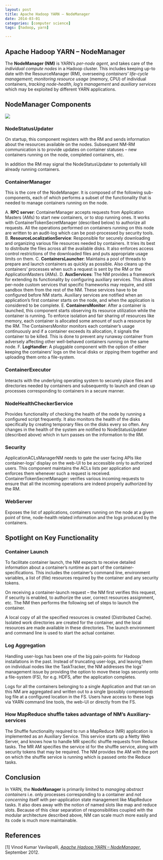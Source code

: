 ```yaml
---
layout: post
title: Apache Hadoop YARN – NodeManager
date: 2014-03-01 
categories: [computer science]
tags: [hadoop, yarn]

---
```


Apache Hadoop YARN – NodeManager
---

The **NodeManager (NM)** is YARN’s *per-node agent*, and takes care of the *individual compute nodes* in a Hadoop cluster. This includes keeping up-to date with the ResourceManager (RM), overseeing *containers’ life-cycle management*; *monitoring resource usage* (memory, CPU) of individual containers, *tracking node-health*, *log’s management* and *auxiliary services* which may be exploited by different YARN applications.

NodeManager Components
---

![](http://sungsoo.github.com/images/Node-Manager-Diagram-Small.png)

### NodeStatusUpdater

On startup, this component registers with the RM and sends information about the resources available on the nodes. Subsequent NM-RM communication is to provide updates on container statuses – new containers running on the node, completed containers, etc.

In addition the RM may signal the NodeStatusUpdater to potentially kill already running containers.

### ContainerManager

This is the core of the NodeManager. It is composed of the following sub-components, each of which performs a subset of the functionality that is needed to manage containers running on the node.

A. **RPC server**: ContainerManager accepts requests from Application Masters (AMs) to start new containers, or to stop running ones. It works with ContainerTokenSecretManager (described below) to authorize all requests. All the operations performed on containers running on this node are written to an audit-log which can be post-processed by security tools.
B. **ResourceLocalizationService**: Responsible for securely downloading and organizing various file resources needed by containers. It tries its best to distribute the files across all the available disks. It also enforces access control restrictions of the downloaded files and puts appropriate usage limits on them.
C. **ContainersLauncher**: Maintains a pool of threads to prepare and launch containers as quickly as possible. Also cleans up the containers’ processes when such a request is sent by the RM or the ApplicationMasters (AMs).
D. **AuxServices**: The NM provides a framework for extending its functionality by configuring auxiliary services. This allows per-node custom services that specific frameworks may require, and still sandbox them from the rest of the NM. These services have to be configured before NM starts. Auxiliary services are notified when an application’s first container starts on the node, and when the application is considered to be complete.
E. **ContainersMonitor**: After a container is launched, this component starts observing its resource utilization while the container is running. To enforce isolation and fair sharing of resources like memory, each container is allocated some amount of such a resource by the RM. The ContainersMonitor monitors each container’s usage continuously and if a container exceeds its allocation, it signals the container to be killed. This is done to prevent any runaway container from adversely affecting other well-behaved containers running on the same node.
F. **LogHandler**: A pluggable component with the option of either keeping the containers’ logs on the local disks or zipping them together and uploading them onto a file-system.

### ContainerExecutor
Interacts with the underlying operating system to securely place files and directories needed by containers and subsequently to launch and clean up processes corresponding to containers in a secure manner.

### NodeHealthCheckerService
Provides functionality of checking the health of the node by running a configured script frequently. It also monitors the health of the disks specifically by creating temporary files on the disks every so often. Any changes in the health of the system are notified to NodeStatusUpdater (described above) which in turn passes on the information to the RM.

### Security
ApplicationACLsManagerNM needs to gate the user facing APIs like container-logs’ display on the web-UI to be accessible only to authorized users. This component maintains the ACLs lists per application and enforces them whenever such a request is received.
ContainerTokenSecretManager: verifies various incoming requests to ensure that all the incoming operations are indeed properly authorized by the RM.

### WebServer
Exposes the list of applications, containers running on the node at a given point of time, node-health related information and the logs produced by the containers.

Spotlight on Key Functionality
---

### Container Launch
To facilitate container launch, the NM expects to receive detailed information about a container’s runtime as part of the container-specifications. This includes the container’s command line, environment variables, a list of (file) resources required by the container and any security tokens.

On receiving a container-launch request – the NM first verifies this request, if security is enabled, to authorize the user, correct resources assignment, etc. The NM then performs the following set of steps to launch the container.

A local copy of all the specified resources is created (Distributed Cache).
Isolated work directories are created for the container, and the local resources are made available in these directories.
The launch environment and command line is used to start the actual container.

### Log Aggregation
Handling user-logs has been one of the big pain-points for Hadoop installations in the past. Instead of truncating user-logs, and leaving them on individual nodes like the TaskTracker, the NM addresses the logs’ management issue by providing the option to move these logs securely onto a file-system (FS), for e.g. HDFS, after the application completes.

Logs for all the containers belonging to a single Application and that ran on this NM are aggregated and written out to a single (possibly compressed) log file at a configured location in the FS. Users have access to these logs via YARN command line tools, the web-UI or directly from the FS.

### How MapReduce shuffle takes advantage of NM’s Auxiliary-services
The Shuffle functionality required to run a MapReduce (MR) application is implemented as an Auxiliary Service. This service starts up a Netty Web Server, and knows how to handle MR specific shuffle requests from Reduce tasks. The MR AM specifies the service id for the shuffle service, along with security tokens that may be required. The NM provides the AM with the port on which the shuffle service is running which is passed onto the Reduce tasks.

Conclusion
---

In YARN, the **NodeManager** is primarily limited to *managing abstract containers* i.e. only processes corresponding to a container and *not concerning* itself with per-application state management like MapReduce tasks. It also does away with the notion of named slots like map and reduce slots. Because of this clear separation of responsibilities coupled with the modular architecture described above, NM can scale much more easily and its code is much more maintainable.

References
---
[1]  Vinod Kumar Vavilapalli, [*Apache Hadoop YARN – NodeManager*](http://hortonworks.com/blog/apache-hadoop-yarn-nodemanager/), September 2012.













